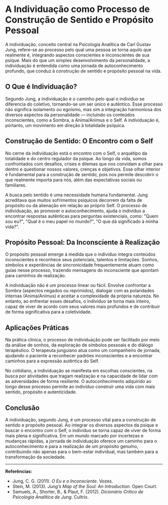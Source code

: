 
# A Individuação como Processo de Construção de Sentido e Propósito Pessoal

A individuação, conceito central na Psicologia Analítica de Carl Gustav Jung, refere-se ao processo pelo qual uma pessoa se torna aquilo que realmente é, integrando aspectos conscientes e inconscientes de sua psique. Mais do que um simples desenvolvimento da personalidade, a individuação é entendida como uma jornada de autoconhecimento profundo, que conduz à construção de sentido e propósito pessoal na vida.

## O Que é Individuação?

Segundo Jung, a individuação é o caminho pelo qual o indivíduo se diferencia do coletivo, tornando-se um ser único e autêntico. Esse processo não significa isolamento ou egoísmo, mas sim a integração harmoniosa dos diversos aspectos da personalidade — incluindo os conteúdos inconscientes, como a Sombra, a Anima/Animus e o Self. A individuação é, portanto, um movimento em direção à totalidade psíquica.

## Construção de Sentido: O Encontro com o Self

No cerne da individuação está o encontro com o Self, o arquétipo da totalidade e do centro regulador da psique. Ao longo da vida, somos confrontados com desafios, crises e dilemas que nos convidam a olhar para dentro e questionar nossos valores, crenças e objetivos. Esse olhar interior é fundamental para a construção de sentido, pois nos permite descobrir o que realmente importa para nós, além das expectativas sociais ou familiares.

A busca pelo sentido é uma necessidade humana fundamental. Jung acreditava que muitos sofrimentos psíquicos decorrem da falta de propósito ou da alienação em relação ao próprio Self. O processo de individuação, ao promover o autoconhecimento, ajuda o indivíduo a encontrar respostas autênticas para perguntas existenciais, como: "Quem sou eu?", "Qual é o meu papel no mundo?", "O que dá significado à minha vida?".

## Propósito Pessoal: Da Inconsciente à Realização

O propósito pessoal emerge à medida que o indivíduo integra conteúdos inconscientes e reconhece seus potenciais, talentos e limitações. Sonhos, símbolos e experiências de sincronicidade frequentemente atuam como guias nesse processo, trazendo mensagens do inconsciente que apontam para caminhos de realização.

A individuação não é um processo linear ou fácil. Envolve confrontar a Sombra (aspectos negados ou reprimidos), dialogar com as polaridades internas (Anima/Animus) e aceitar a complexidade da própria natureza. No entanto, ao enfrentar esses desafios, o indivíduo se torna mais inteiro, capaz de viver de acordo com seus valores mais profundos e de contribuir de forma significativa para a coletividade.

## Aplicações Práticas

Na prática clínica, o processo de individuação pode ser facilitado por meio da análise de sonhos, da exploração de símbolos pessoais e do diálogo terapêutico. O terapeuta junguiano atua como um companheiro de jornada, ajudando o paciente a reconhecer padrões inconscientes e a encontrar caminhos para a expressão autêntica do Self.

No cotidiano, a individuação se manifesta em escolhas conscientes, na busca por atividades que tragam realização e na capacidade de lidar com as adversidades de forma resiliente. O autoconhecimento adquirido ao longo desse processo permite ao indivíduo construir uma vida com mais sentido, propósito e autenticidade.

## Conclusão

A individuação, segundo Jung, é um processo vital para a construção de sentido e propósito pessoal. Ao integrar os diversos aspectos da psique e buscar o encontro com o Self, o indivíduo se torna capaz de viver de forma mais plena e significativa. Em um mundo marcado por incertezas e mudanças rápidas, a jornada de individuação oferece um caminho para o autoconhecimento e para a realização de um propósito genuíno, contribuindo não apenas para o bem-estar individual, mas também para a transformação da sociedade.

---
**Referências:**
- Jung, C. G. (2011). *O Eu e o Inconsciente*. Vozes.
- Stein, M. (2013). *Jung’s Map of the Soul: An Introduction*. Open Court.
- Samuels, A., Shorter, B., & Plaut, F. (2012). *Dicionário Crítico de Psicologia Analítica de Jung*. Cultrix.
```
